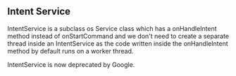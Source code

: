 ## Intent Service

IntentService is a subclass os Service class which has a onHandleIntent method instead of onStartCommand and we don't need to create a separate thread inside
an IntentService as the code written inside the onHandleIntent method by default runs on a worker thread.

IntentService is now deprecated by Google. 
